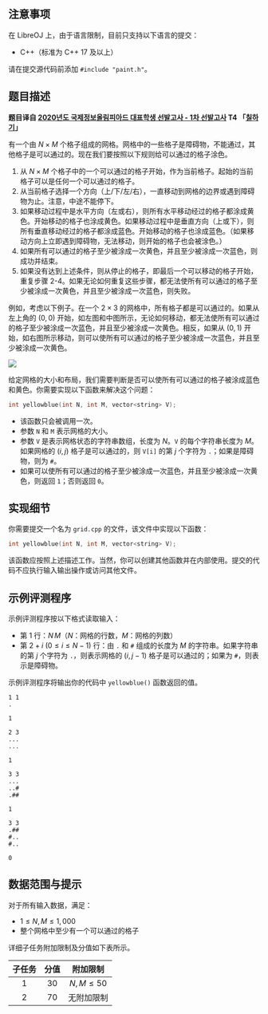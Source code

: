 ## 注意事项

在 LibreOJ 上，由于语言限制，目前只支持以下语言的提交：

- C++（标准为 C++ 17 及以上）

请在提交源代码前添加 `#include "paint.h"`。

## 题目描述

**题目译自 [2020년도 국제정보올림피아드 대표학생 선발고사 - 1차 선발고사](https://www.ioikorea.kr/archives/ioitst/2020/)  T4 「[칠하기](https://assets.ioikorea.kr/ioitst/2020/1/paint/paint_statement.pdf)」**

有一个由 $N \times M$ 个格子组成的网格。网格中的一些格子是障碍物，不能通过，其他格子是可以通过的。现在我们要按照以下规则给可以通过的格子涂色。

1. 从 $N \times M$ 个格子中的一个可以通过的格子开始，作为当前格子。起始的当前格子可以是任何一个可以通过的格子。
2. 从当前格子选择一个方向（上/下/左/右），一直移动到网格的边界或遇到障碍物为止。注意，中途不能停下。
3. 如果移动过程中是水平方向（左或右），则所有水平移动经过的格子都涂成黄色。开始移动的格子也涂成黄色。如果移动过程中是垂直方向（上或下），则所有垂直移动经过的格子都涂成蓝色。开始移动的格子也涂成蓝色。（如果移动方向上立即遇到障碍物，无法移动，则开始的格子也会被涂色。）
4. 如果所有可以通过的格子至少被涂成一次黄色，并且至少被涂成一次蓝色，则成功并结束。
5. 如果没有达到上述条件，则从停止的格子，即最后一个可以移动的格子开始，重复步骤 2-4。如果无论如何重复这些步骤，都无法使所有可以通过的格子至少被涂成一次黄色，并且至少被涂成一次蓝色，则失败。

例如，考虑以下例子。在一个 $2 \times 3$ 的网格中，所有格子都是可以通过的。如果从左上角的 $(0,0)$ 开始，如左图和中图所示，无论如何移动，都无法使所有可以通过的格子至少被涂成一次蓝色，并且至少被涂成一次黄色。相反，如果从 $(0,1)$ 开始，如右图所示移动，则可以使所有可以通过的格子至少被涂成一次蓝色，并且至少被涂成一次黄色。

![](https://cdn.mathpix.com/cropped/2024_09_29_08e5240dd286bd37a4c9g-1.jpg?height=296&width=1491&top_left_y=1825&top_left_x=288)

给定网格的大小和布局，我们需要判断是否可以使所有可以通过的格子被涂成蓝色和黄色。你需要实现以下函数来解决这个问题：

```cpp
int yellowblue(int N, int M, vector<string> V);
```

- 该函数只会被调用一次。
- 参数 `N` 和 `M` 表示网格的大小。
- 参数 `V` 是表示网格状态的字符串数组，长度为 $N$。`V` 的每个字符串长度为 $M$。如果网格的 $(i, j)$ 格子是可以通过的，则 `V[i]` 的第 $j$ 个字符为 `.`；如果是障碍物，则为 `#`。
- 如果可以使所有可以通过的格子至少被涂成一次蓝色，并且至少被涂成一次黄色，则返回 `1`；否则返回 `0`。

## 实现细节

你需要提交一个名为 `grid.cpp` 的文件，该文件中实现以下函数：

```cpp
int yellowblue(int N, int M, vector<string> V);
```

该函数应按照上述描述工作。当然，你可以创建其他函数并在内部使用。提交的代码不应执行输入输出操作或访问其他文件。

## 示例评测程序

示例评测程序按以下格式读取输入：

- 第 1 行：$N\,M$（$N$：网格的行数，$M$：网格的列数）
- 第 $2+i$ $(0 \leq i \leq N-1)$ 行：由 `.` 和 `#` 组成的长度为 $M$ 的字符串。如果字符串的第 $j$ 个字符为 `.`，则表示网格的 $(i, j-1)$ 格子是可以通过的；如果为 `#`，则表示是障碍物。

示例评测程序将输出你的代码中 `yellowblue()` 函数返回的值。

```input1
1 1
.
```

```output1
1
```

```input2
2 3
...
...
```

```output2
1
```

```input3
3 3
...
..#
.##
```

```output3
1
```

```input4
3 3
.##
#..
#..
```

```output4
0
```

## 数据范围与提示

对于所有输入数据，满足：

- $1 \leq N, M \leq 1,000$
- 整个网格中至少有一个可以通过的格子

详细子任务附加限制及分值如下表所示。

| 子任务 |  分值 | 附加限制 |
| :-: | :-: | :-: |
| $1$ | $30$ | $N, M \leq 50$ |
| $2$ | $70$ | 无附加限制 |

